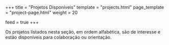 +++
title = "Projetos Disponíveis"
template = "projects.html"
page_template = "project-page.html"
weight = 20

feed = true
+++

Os projetos listados nesta seção, em ordem alfabética, são de interesse e estão disponíveis para colaboração ou orientação.
